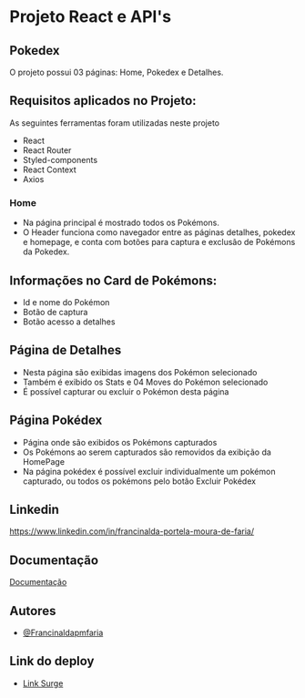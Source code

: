 # **Projeto React e API's**

## Pokedex 

O projeto possui 03 páginas: Home, Pokedex e Detalhes. 


## Requisitos aplicados no Projeto:

As seguintes ferramentas foram utilizadas neste projeto
   * React
   * React Router
   * Styled-components
   * React Context
   * Axios

### Home 
   * Na página principal é mostrado todos os Pokémons.
   * O Header funciona como  navegador entre as páginas detalhes, pokedex e homepage, e conta com botões para captura e exclusão de Pokémons da Pokedex.
   
## Informações no Card de Pokémons:
   *  Id e nome do Pokémon
   *  Botão de captura
   *  Botão acesso a detalhes
   
## Página de Detalhes
   * Nesta página são exibidas imagens dos Pokémon selecionado
   * Também é exibido os Stats e 04 Moves do Pokémon selecionado
   * É possível capturar ou excluir o Pokémon desta página

## Página Pokédex
   * Página onde são exibidos os Pokémons capturados
   * Os Pokémons ao serem capturados são removidos da exibição da HomePage
   * Na página pokédex é possível excluir individualmente um pokémon capturado, ou    todos os pokémons pelo botão Excluir Pokédex
   
   
## Linkedin

https://www.linkedin.com/in/francinalda-portela-moura-de-faria/
## Documentação

[Documentação](https://github.com/labenuexercicios/projeto-react-apis#readme)


## Autores

- [@Francinaldapmfaria](https://github.com/Francinaldapmfaria)

## Link do deploy

- [Link Surge](https://projeto-api-pokemon-francinalda.surge.sh/)

